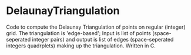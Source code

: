 # DelaunayTriangulation

Code to compute the Delaunay Triangulation of points on regular (integer) grid. The triangulation is 'edge-based'; Input is list of points (space-seperated integer pairs) and output is list of edges (space-seperated integers quadrplets) making up the triangulation. Written in C.
